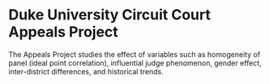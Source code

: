 # Duke University Circuit Court Appeals Project

The Appeals Project studies the effect of variables such as homogeneity of panel (ideal point correlation), influential judge phenomenon, gender effect, inter-district differences, and historical trends.
